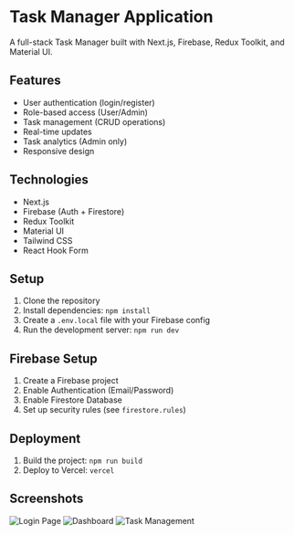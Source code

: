 # Task Manager Application

A full-stack Task Manager built with Next.js, Firebase, Redux Toolkit, and Material UI.

## Features

- User authentication (login/register)
- Role-based access (User/Admin)
- Task management (CRUD operations)
- Real-time updates
- Task analytics (Admin only)
- Responsive design

## Technologies

- Next.js
- Firebase (Auth + Firestore)
- Redux Toolkit
- Material UI
- Tailwind CSS
- React Hook Form

## Setup

1. Clone the repository
2. Install dependencies: `npm install`
3. Create a `.env.local` file with your Firebase config
4. Run the development server: `npm run dev`

## Firebase Setup

1. Create a Firebase project
2. Enable Authentication (Email/Password)
3. Enable Firestore Database
4. Set up security rules (see `firestore.rules`)

## Deployment

1. Build the project: `npm run build`
2. Deploy to Vercel: `vercel`

## Screenshots

![Login Page](/public/images/screenshots/login.png)
![Dashboard](/public/images/screenshots/dashboard.png)
![Task Management](/public/images/screenshots/tasks.png)
